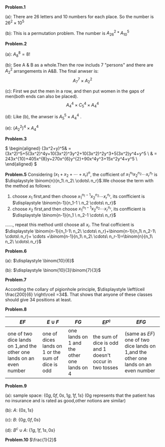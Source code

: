 **Problem.1**

(a): There are 26 letters and 10 numbers for each place. So the number is $26^2\times 10^5$

(b): This is a permutation problem. The number is $A_{26}^2* A_{10}^5$

**Problem.2**

(a): $A_8^8=8!$

(b): See A & B as a whole.Then the row includs 7 "persons" and there are $A_2^2$ arrangements in A&B. The final anwser is:  
$$
A_7^7\times A_2^2
$$

(c): First we put the men in a row, and then put women in the gaps of men(both ends can also be placed).
$$
A_4^4\times C_5^4\times A_4^4
$$

(d): Like (b), the anwser is $A_5^5\times A_4^4$ . 

(e): $(A_2^2)^4\times A_4^4$

**Problem.3**

$
\begin{aligned}
(3x^2+y)^5& = (3x^2)^5+5(3x^2)^4y+10(3x^2)^3y^2+10(3x^2)^2y^3+5(3x^2)y^4+y^5  \\
& = 243x^{10}+405x^{8}y+270x^{6}y^{2}+90x^4y^3+15x^2y^4+y^5  \\
\end{aligned}
$

**Problem.5**
Considering $(x_1+x_2+ \cdots +x_r)^n$, the cofficient of $x_1^{n_1}x_2^{n_2}\cdots x_r^{n_r}$ is $\displaystyle \binom{n}{n_1\ n_2\ \cdots\ n_r}$.We choose the term with the method as follows:
1. choose $x_1$ first,and then choose $x_1^{n_1-1}x_2^{n_2}\cdots x_r^{n_r}$, its confficient is $\displaystyle \binom{n-1}{n_1-1 \ n_2 \cdots\ n_r}$
2. choose $x_2$ first,and then choose $x_1^{n_1-1}x_2^{n_2}\cdots x_r^{n_r}$, its confficient is $\displaystyle \binom{n-1}{n_1 \ n_2-1 \cdots\ n_r}$

......, repeat this method until choose all $x_i$. The final cofficient is $\displaystyle \binom{n-1}{n_1-1\ n_2\ \cdots\ n_r}+\binom{n-1}{n_1\ n_2-1\ \cdots\ n_r}+ \cdots +\binom{n-1}{n_1\ n_2\ \cdots\ n_r-1}=\binom{n}{n_1\ n_2\ \cdots\ n_r}$

**Problem.6**

(a): $\displaystyle \binom{10}{6}$

(b): $\displaystyle \binom{10}{3}\binom{7}{3}$

**Problem.7**

According the collary of pigionhole principle, $\displaystyle \left\lceil \frac{200}{6} \right\rceil =34$. That shows that anyone of these classes should give 34 positions at least.

**Problem.8**

|$EF$|$E\cup F$|$FG$|$EF^c$|$EFG$|
|---|-------|---|---|---|
|one of two dice lands on 1,and the other one lands on an even number|one of dices lands on 1 or the sum of dice is odd|one lands on 1 and the other one lands on 4|the sum of dice is odd and 1 doesn't occur in two tosses|(same as $EF$) one of two dice lands on 1,and the other one lands on an even number|

**Problem.9**

(a): sample space: $\{ 0g,0f,0s,1g,1f,1s \}$ (0g represents that the patient has no insurance and is rated as good,other notions are similar)

(b): $A$: $\{ 0s,1s \}$

(c): $B$: $\{ 0g,0f,0s \}$

(d): $B^c\cup A$: $\{ 1g,1f,1s,0s \}$

**Problem.10**
$\frac{1}{2}$